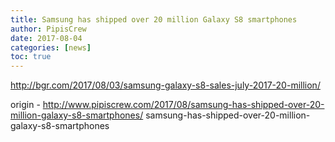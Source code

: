 ```yaml
---
title: Samsung has shipped over 20 million Galaxy S8 smartphones
author: PipisCrew
date: 2017-08-04
categories: [news]
toc: true
---
```


http://bgr.com/2017/08/03/samsung-galaxy-s8-sales-july-2017-20-million/

origin - http://www.pipiscrew.com/2017/08/samsung-has-shipped-over-20-million-galaxy-s8-smartphones/ samsung-has-shipped-over-20-million-galaxy-s8-smartphones